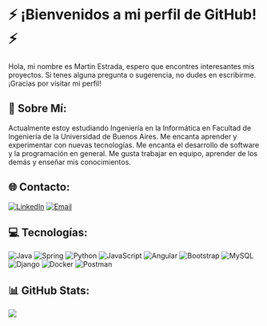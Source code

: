 # ⚡ ¡Bienvenidos a mi perfil de GitHub! ⚡️
Hola, mi nombre es Martin Estrada, espero que encontres interesantes mis proyectos. Si tenes alguna pregunta o sugerencia, no dudes en escribirme. ¡Gracias por visitar mi perfil!

## 💫 Sobre Mí: 
Actualmente estoy estudiando Ingeniería en la Informática en Facultad de Ingeniería de la Universidad de Buenos Aires. Me encanta aprender y experimentar con nuevas tecnologías. Me encanta el desarrollo de software y la programación en general. Me gusta trabajar en equipo, aprender de los demás y enseñar mis conocimientos.

## 🌐 Contacto:
[![LinkedIn](https://img.shields.io/badge/LinkedIn-%230077B5.svg?logo=linkedin&logoColor=white)](https://linkedin.com/in/https://www.linkedin.com/in/martinsaav/)
[![Email](https://img.shields.io/badge/Email-%23D14836.svg?logo=gmail&logoColor=white)](mailto:martintheduck1@gmail.com)

## 💻 Tecnologías:
![Java](https://img.shields.io/badge/java-%23ED8B00.svg?style=for-the-badge&logo=openjdk&logoColor=white) ![Spring](https://img.shields.io/badge/spring-%236DB33F.svg?style=for-the-badge&logo=spring&logoColor=white) ![Python](https://img.shields.io/badge/python-3670A0?style=for-the-badge&logo=python&logoColor=ffdd54) ![JavaScript](https://img.shields.io/badge/javascript-%23323330.svg?style=for-the-badge&logo=javascript&logoColor=%23F7DF1E) ![Angular](https://img.shields.io/badge/angular-%23DD0031.svg?style=for-the-badge&logo=angular&logoColor=white) ![Bootstrap](https://img.shields.io/badge/bootstrap-%238511FA.svg?style=for-the-badge&logo=bootstrap&logoColor=white) ![MySQL](https://img.shields.io/badge/mysql-%2300000f.svg?style=for-the-badge&logo=mysql&logoColor=white)  ![Django](https://img.shields.io/badge/django-%23092E20.svg?style=for-the-badge&logo=django&logoColor=white) ![Docker](https://img.shields.io/badge/docker-%230db7ed.svg?style=for-the-badge&logo=docker&logoColor=white) ![Postman](https://img.shields.io/badge/Postman-FF6C37?style=for-the-badge&logo=postman&logoColor=white)
## 📊 GitHub Stats:

![](https://github-readme-stats.vercel.app/api/top-langs/?username=martinSaav&theme=nightowl&hide_border=false&include_all_commits=false&count_private=false&layout=compact)
